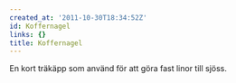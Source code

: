 ```yaml
---
created_at: '2011-10-30T18:34:52Z'
id: Koffernagel
links: {}
title: Koffernagel
---
```


En kort träkäpp som använd för att göra fast linor till sjöss.
